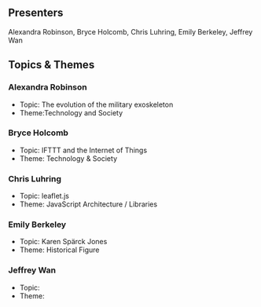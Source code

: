 ## Presenters

Alexandra Robinson, Bryce Holcomb, Chris Luhring, Emily Berkeley, Jeffrey Wan

## Topics & Themes

### Alexandra Robinson

* Topic: The evolution of the military exoskeleton
* Theme:Technology and Society

### Bryce Holcomb

* Topic: IFTTT and the Internet of Things
* Theme: Technology & Society

### Chris Luhring

* Topic: leaflet.js
* Theme: JavaScript Architecture / Libraries

### Emily Berkeley

* Topic: Karen Spärck Jones
* Theme: Historical Figure

### Jeffrey Wan

* Topic:
* Theme:
